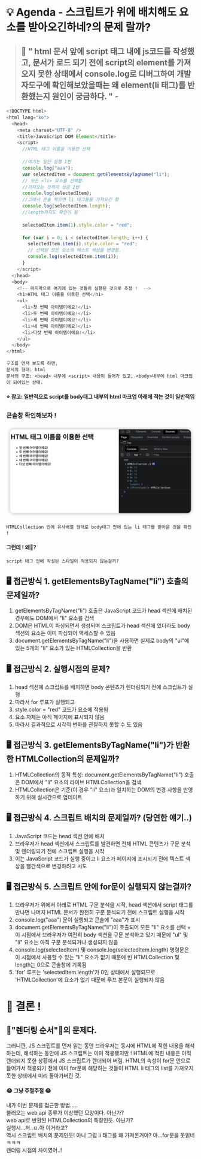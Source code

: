 # 💡 Agenda - 스크립트가 위에 배치해도 요소를 받아오긴하네?의 문제 랄까?

> ## 📌 " html 문서 앞에 script 태그 내에 js코드를 작성했고, 문서가 로드 되기 전에 script의 element를 가져오지 못한 상태에서 console.log로 디버그하여 개발자도구에 확인해보았을때는 왜 element(li 태그)를 반환했는지 원인이 궁금하다. " -

```js
<!DOCTYPE html>
<html lang="ko">
  <head>
    <meta charset="UTF-8" />
    <title>JavaScript DOM Element</title>
    <script>
      //HTML 태그 이름을 이용한 선택

      //여기는 일단 실행 1번
      console.log("aaa");
      var selectedItem = document.getElementsByTagName("li");
      // 모든 <li> 요소를 선택함.
      //가져오는 것까지 성공 2번
      console.log(selectedItem);
      //그래서 콘솔 찍으면 li 태그들을 가져오긴 함
      console.log(selectedItem.length);
      //length까지도 확인이 됨

      selectedItem.item(1).style.color = "red";

      for (var i = 0; i < selectedItem.length; i++) {
        selectedItem.item(i).style.color = "red";
        // 선택된 모든 요소의 텍스트 색상을 변경함.
        console.log(selectedItem.item(i));
      }
    </script>
  </head>
  <body>
    <!-- 마지막으로 여기에 있는 것들이 실행된 것으로 추정 !  -->
    <h1>HTML 태그 이름을 이용한 선택</h1>
    <ul>
      <li>첫 번째 아이템이에요!</li>
      <li>두 번째 아이템이에요!</li>
      <li>세 번째 아이템이에요!</li>
      <li>네 번째 아이템이에요!</li>
      <li>다섯 번째 아이템이에요!</li>
    </ul>
  </body>
</html>

```

```basic
구조를 먼저 보도록 하면,
문서의 형태: html
문서의 구조: <head> 내부에 <script> 내용이 들어가 있고, <body>내부에 html 마크업이 되어있는 상태.
```

#### ⭐ 참고: 일반적으로 script를 body태그 내부의 html 마크업 아래에 적는 것이 일반적임

### 콘솔창 확인해보자 !

![](../img/ex02_script.png)

```basic
HTMLCollection 안에 유사배열 형태로 body태그 안에 있는 li 태그를 받아온 것을 확인 !
```

#### 그런데 ! 왜🤔?

```basic
script 태그 안에 작성된 스타일이 적용되지 않는걸까?
```

## 🖥 접근방식 1. getElementsByTagName("li") 호출의 문제일까?

1. getElementsByTagName("li") 호출은 JavaScript 코드가 head 섹션에 배치된 경우에도 DOM에서 "li" 요소를 검색
2. DOM은 HTML이 파싱되면서 생성되며 스크립트가 head 섹션에 있더라도 body 섹션의 요소는 이미 파싱되어 액세스할 수 있음
3. document.getElementsByTagName("li")을 사용하면 실제로 body의 "ul"에 있는 5개의 "li" 요소가 있는 HTMLCollection을 반환

## 🖥 접근방식 2. 실행시점의 문제?

1. head 섹션에 스크립트를 배치하면 body 콘텐츠가 렌더링되기 전에 스크립트가 실행
2. 따라서 for 루프가 실행되고
3. style.color = "red" 코드가 요소에 적용됨
4. 요소 자체는 아직 페이지에 표시되지 않음
5. 따라서 결과적으로 시각적 변화를 관찰하지 못할 수 도 있음

## 🖥 접근방식 3. getElementsByTagName("li")가 반환한 HTMLCollection의 문제일까?

1. HTMLCollection의 동적 특성: document.getElementsByTagName("li") 호출은 DOM에서 "li" 요소의 라이브 HTMLCollection을 검색
2. HTMLCollection은 기준(이 경우 "li" 요소)과 일치하는 DOM의 변경 사항을 반영하기 위해 실시간으로 업데이트

## 🖥 접근방식 4. 스크립트 배치의 문제일까? (당연한 얘기..)

1. JavaScript 코드는 head 섹션 안에 배치
2. 브라우저가 head 섹션에서 스크립트를 발견하면 전체 HTML 콘텐츠가 구문 분석 및 렌더링되기 전에 스크립트 실행을 시작
3. 이는 JavaScript 코드가 실행 중이고 li 요소가 페이지에 표시되기 전에 텍스트 색상을 빨간색으로 변경하려고 시도

## 🖥 접근방식 5. 스크립트 안에 for문이 실행되지 않는걸까?

1. 브라우저가 위에서 아래로 HTML 구문 분석을 시작, head 섹션에서 script 태그를 만나면 나머지 HTML 문서가 완전히 구문 분석되기 전에 스크립트 실행을 시작
2. console.log("aaa") 문이 실행되고 콘솔에 "aaa"가 표시
3. document.getElementsByTagName("li")이 호출되어 모든 "li" 요소를 선택 + 이 시점에서 브라우저가 여전히 body 섹션을 구문 분석하고 있기 때문에 "ul" 및 "li" 요소는 아직 구문 분석되거나 생성되지 않음
4. console.log(selectedItem) 및 console.log(selectedItem.length) 명령문은 이 시점에서 사용할 수 있는 "li" 요소가 없기 때문에 빈 HTMLCollection 및 length는 0으로 콘솔창에 기록됨
5. 'for' 루프는 'selectedItem.length'가 0인 상태에서 실행되므로 'HTMLCollection'에 요소가 없기 때문에 루프 본문이 실행되지 않음

# 🌟 결론 !

## 🩷"렌더링 순서"🩷의 문제다.

그러니깐, JS 스크립트를 먼저 읽는 동안 브라우저는 동시에 HTML에 적힌 내용을 해석하는데, 해석하는 동안에 JS 스크립트는 이미 적용됐지만 ! HTML에 적힌 내용은 아직 렌더되지 못한 상황에서 JS 스크립트가 렌더되어 버림. HTML의 속성이 for문 안으로 들어가서 적용되기 전에 이미 for문에 해당하는 것들이 HTML li 태그의 list를 가져오지 못한 상태에서 미리 돌아가버린 것.

#### 😂 그냥 주절주절 😂

내가 이번 문제를 접근한 방법.....
<br>
불러오는 web api 종류가 이상했던 모양이다. 아닌가?
<br>
web api로 반환된 HTMLCollection의 특징인듯. 아닌가?
<br>
실행시...저..ㅁ.아 이거라고?
<br>
역시 스크립트 배치의 문제인듯! 아니 그럼 li 태그를 왜 가져온거야? 아...for문을 못읽네ㅋㅋㅋ
<br>
렌더링 시점의 차이였어..!
